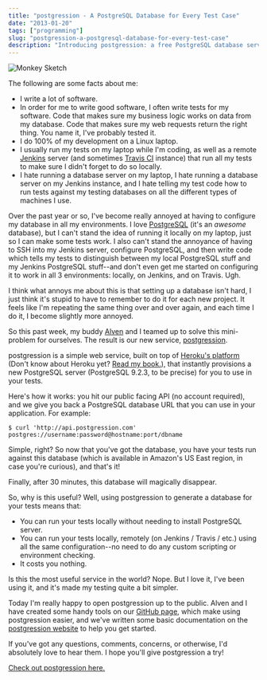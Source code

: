 ```yaml
---
title: "postgression - A PostgreSQL Database for Every Test Case"
date: "2013-01-20"
tags: ["programming"]
slug: "postgression-a-postgresql-database-for-every-test-case"
description: "Introducing postgression: a free PostgreSQL database service."
---
```



![Monkey Sketch][]


The following are some facts about me:

-   I write a lot of software.
-   In order for me to write good software, I often write tests for my
    software.  Code that makes sure my business logic works on data from my
    database.  Code that makes sure my web requests return the right thing.
    You name it, I've probably tested it.
-   I do 100% of my development on a Linux laptop.
-   I usually run my tests on my laptop while I'm coding, as well as a remote
    [Jenkins][] server (and sometimes [Travis CI][] instance) that run all my
    tests to make sure I didn't forget to do so locally.
-   I hate running a database server on my laptop, I hate running a database
    server on my Jenkins instance, and I hate telling my test code how to run
    tests against my testing databases on all the different types of machines I
    use.

Over the past year or so, I've become really annoyed at having to configure my
database in all my environments.  I love [PostgreSQL][] (it's an *awesome*
database), but I can't stand the idea of running it locally on my laptop, just
so I can make some tests work.  I also can't stand the annoyance of having to
SSH into my Jenkins server, configure PostgreSQL, and then write code which
tells my tests to distinguish between my local PostgreSQL stuff and my Jenkins
PostgreSQL stuff--and don't even get me started on configuring it to work in
all 3 environments: locally, on Jenkins, and on Travis.  Ugh.

I think what annoys me about this is that setting up a database isn't hard, I
just think it's stupid to have to remember to do it for each new project.  It
feels like I'm repeating the same thing over and over again, and each time I do
it, I become slightly more annoyed.

So this past week, my buddy [Alven][] and I teamed up to solve this
mini-problem for ourselves.  The result is our new service, [postgression][].

postgression is a simple web service, built on top of [Heroku's platform][]
(Don't know about Heroku yet?  [Read my book.][]), that instantly provisions a
new PostgreSQL server (PostgreSQL 9.2.3, to be precise) for you to use in your
tests.

Here's how it works: you hit our public facing API (no account required), and
we give you back a PostgreSQL database URL that you can use in your
application.  For example:

```console
$ curl 'http://api.postgression.com'
postgres://username:password@hostname:port/dbname
```

Simple, right?  So now that you've got the database, you have your tests run
against this database (which is available in Amazon's US East region, in case
you're curious), and that's it!

Finally, after 30 minutes, this database will magically disappear.

So, why is this useful?  Well, using postgression to generate a database for
your tests means that:

-   You can run your tests locally without needing to install PostgreSQL
    server.
-   You can run your tests locally, remotely (on Jenkins / Travis / etc.) using
    all the same configuration--no need to do any custom scripting or
    environment checking.
-   It costs you nothing.

Is this the most useful service in the world?  Nope.  But I love it, I've been
using it, and it's made my testing quite a bit simpler.

Today I'm really happy to open postgression up to the public.  Alven and I have
created some handy tools on our [GitHub page][], which make using postgression
easier, and we've written some basic documentation on the
[postgression website][postgression] to help you get started.

If you've got any questions, comments, concerns, or otherwise, I'd absolutely
love to hear them.  I hope you'll give postgression a try!

[Check out postgression here.][postgression]


  [Monkey Sketch]: /static/blog/images/2013/monkey-sketch.png "Monkey Sketch"
  [Jenkins]: http://jenkins-ci.org/ "Jenkins CI"
  [Travis CI]: https://travis-ci.org/ "Travis CI"
  [PostgreSQL]: http://www.postgresql.org/ "PostgreSQL"
  [Alven]: http://zaidox.com/ "Alven Diaz"
  [postgression]: http://www.postgression.com/ "postgression"
  [Heroku's platform]: http://www.heroku.com/ "Heroku"
  [Read my book.]: http://www.theherokuhackersguide.com/ "The Heroku Hacker's Guide"
  [GitHub page]: https://github.com/postgression "postgression"
